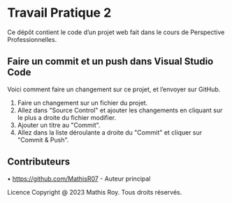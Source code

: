 # Travail Pratique 2

Ce dépôt contient le code d’un projet web fait dans le cours de Perspective Professionnelles.

## Faire un commit et un push dans Visual Studio Code
Voici comment faire un changement sur ce projet, et l’envoyer sur GitHub.
1. Faire un changement sur un fichier du projet.
2. Allez dans "Source Control" et ajouter les changements en cliquant sur le plus a droite du fichier modifier.
3. Ajouter un titre au "Commit".
4. Allez dans la liste déroulante a droite du "Commit" et cliquer sur "Commit & Push".

## Contributeurs
•  https://github.com/MathisR07 - Auteur principal

Licence
Copyright @ 2023 Mathis Roy. Tous droits réservés.
